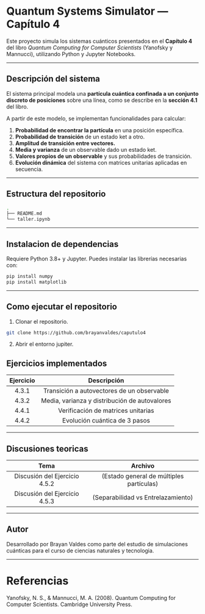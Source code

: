 #  Quantum Systems Simulator — Capítulo 4

Este proyecto simula los sistemas cuánticos presentados en el **Capítulo 4** del libro *Quantum Computing for Computer Scientists* (Yanofsky y Mannucci), utilizando Python y Jupyter Notebooks.

---

##  Descripción del sistema

El sistema principal modela una **partícula cuántica confinada a un conjunto discreto de posiciones** sobre una línea, como se describe en la **sección 4.1** del libro.

A partir de este modelo, se implementan funcionalidades para calcular:

1. **Probabilidad de encontrar la partícula** en una posición específica.
2. **Probabilidad de transición** de un estado ket a otro.
3. **Amplitud de transición entre vectores.**
4. **Media y varianza** de un observable dado un estado ket.
5. **Valores propios de un observable** y sus probabilidades de transición.
6. **Evolución dinámica** del sistema con matrices unitarias aplicadas en secuencia.

---

## Estructura del repositorio

```bash
.
├── README.md
└── taller.ipynb  
```

---

## Instalacion de dependencias  

Requiere Python 3.8+ y Jupyter. Puedes instalar las librerías necesarias con:

```bash
pip install numpy
pip install matplotlib
```

---
## Como ejecutar el repositorio

1. Clonar el repositorio.
```bash
git clone https://github.com/brayanvaldes/caputulo4

```

2. Abrir el entorno jupiter.


## Ejercicios implementados
| Ejercicio	| Descripción |  
|:-:|:-:|
|4.3.1	| Transición a autovectores de un observable |
| 4.3.2 |	Media, varianza y distribución de autovalores	|
| 4.4.1 |	Verificación de matrices unitarias	|
| 4.4.2	| Evolución cuántica de 3 pasos	|

---

## Discusiones teoricas
|Tema	| Archivo |
|:-:|:-:|
| Discusión del Ejercicio 4.5.2 | (Estado general de múltiples partículas)	| 
| Discusión del Ejercicio 4.5.3 |(Separabilidad vs Entrelazamiento)	|

---

## Autor
Desarrollado por Brayan Valdes como parte del estudio de simulaciones cuánticas para el curso de ciencias naturales y tecnologia.

---

# Referencias
Yanofsky, N. S., & Mannucci, M. A. (2008). Quantum Computing for Computer Scientists. Cambridge University Press.